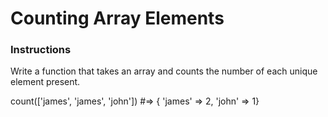 # Counting Array Elements

### Instructions

Write a function that takes an array and counts the number of each unique element present.

count(['james', 'james', 'john']) 
#=> { 'james' => 2, 'john' => 1}





